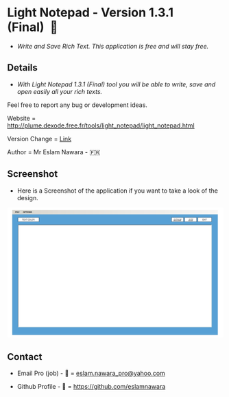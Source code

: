 # Light Notepad - Version 1.3.1 (Final)  :star2:

- *Write and Save Rich Text. This application is free and will stay free.*

## Details

- *With Light Notepad 1.3.1 (Final) tool you will be able to write, save and open easily all your rich texts.*

Feel free to report any bug or development ideas. 

Website = http://plume.dexode.free.fr/tools/light_notepad/light_notepad.html

Version Change = [Link](CHANGE.md)

Author = Mr Eslam Nawara - :fr:

## Screenshot

- Here is a Screenshot of the application if you want to take a look of the design.

![alt tag](https://github.com/eslamnawara/Light_Notepad-1.3.1/blob/master/Screenshot.jpg) 

## Contact

- Email Pro (job) - :email: = eslam.nawara_pro@yahoo.com

- Github Profile - :man: = https://github.com/eslamnawara


